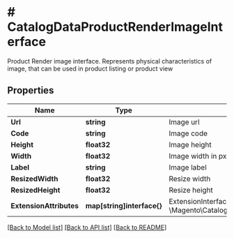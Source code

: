 # # CatalogDataProductRenderImageInterface
Product Render image interface. Represents physical characteristics of image, that can be used in product listing or product view

## Properties 


Name | Type | Description | Notes
------------ | ------------- | ------------- | -------------
**Url**| **string** | Image url  |
**Code**| **string** | Image code  |
**Height**| **float32** | Image height  |
**Width**| **float32** | Image width in px  |
**Label**| **string** | Image label  |
**ResizedWidth**| **float32** | Resize width  |
**ResizedHeight**| **float32** | Resize height  |
**ExtensionAttributes**| **map[string]interface{}** | ExtensionInterface class for @see \\Magento\\Catalog\\Api\\Data\\ProductRender\\ImageInterface  | [optional]


[[Back to Model list]](../../README.md#models) [[Back to API list]](../../README.md#endpoints) [[Back to README]](../../README.md)

